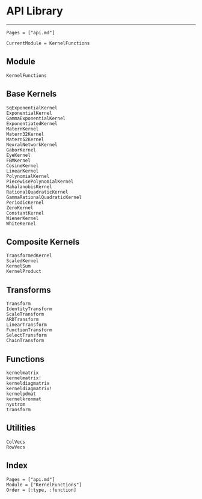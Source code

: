 # API Library

---
```@contents
Pages = ["api.md"]
```

```@meta
CurrentModule = KernelFunctions
```

## Module
```@docs
KernelFunctions
```

## Base Kernels

```@docs
SqExponentialKernel
ExponentialKernel
GammaExponentialKernel
ExponentiatedKernel
MaternKernel
Matern32Kernel
Matern52Kernel
NeuralNetworkKernel
GaborKernel
EyeKernel
FBMKernel
CosineKernel
LinearKernel
PolynomialKernel
PiecewisePolynomialKernel
MahalanobisKernel
RationalQuadraticKernel
GammaRationalQuadraticKernel
PeriodicKernel
ZeroKernel
ConstantKernel
WienerKernel
WhiteKernel
```

## Composite Kernels

```@docs
TransformedKernel
ScaledKernel
KernelSum
KernelProduct
```

## Transforms

```@docs
Transform
IdentityTransform
ScaleTransform
ARDTransform
LinearTransform
FunctionTransform
SelectTransform
ChainTransform
```

## Functions

```@docs
kernelmatrix
kernelmatrix!
kerneldiagmatrix
kerneldiagmatrix!
kernelpdmat
kernelkronmat
nystrom
transform
```

## Utilities

```@docs
ColVecs
RowVecs
```

## Index

```@index
Pages = ["api.md"]
Module = ["KernelFunctions"]
Order = [:type, :function]
```

